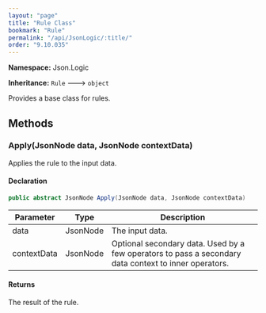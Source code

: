 ```yaml
---
layout: "page"
title: "Rule Class"
bookmark: "Rule"
permalink: "/api/JsonLogic/:title/"
order: "9.10.035"
---
```

**Namespace:** Json.Logic

**Inheritance:**
`Rule`
 🡒 
`object`

Provides a base class for rules.

## Methods

### Apply(JsonNode data, JsonNode contextData)

Applies the rule to the input data.

#### Declaration

```c#
public abstract JsonNode Apply(JsonNode data, JsonNode contextData)
```

| Parameter | Type | Description |
|---|---|---|
| data | JsonNode | The input data. |
| contextData | JsonNode | Optional secondary data.  Used by a few operators to pass a secondary<br>    data context to inner operators. |


#### Returns

The result of the rule.

